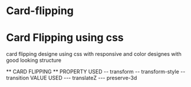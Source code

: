 # Card-flipping
# Card Flipping using css
card flipping designe using css with responsive and color designes with good looking structure
 
** CARD FLIPPING **
PROPERTY USED 
 -- transform 
 -- transform-style
 -- transition 
VALUE USED 
 --- translateZ
 --- preserve-3d
